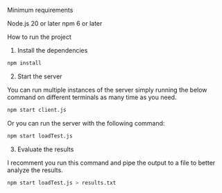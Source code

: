 Minimum requirements

Node.js 20 or later
npm 6 or later

How to run the project

1. Install the dependencies

```bash
npm install
```

2. Start the server

You can run multiple instances of the server simply running the below command on different terminals as many time as you need.

```bash
npm start client.js
```

Or you can run the server with the following command:

```bash
npm start loadTest.js
```

3. Evaluate the results
   
I recomment you run this command and pipe the output to a file to better analyze the results.

```bash
npm start loadTest.js > results.txt
```